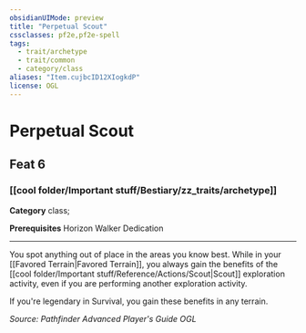 ```yaml
---
obsidianUIMode: preview
title: "Perpetual Scout"
cssclasses: pf2e,pf2e-spell
tags:
  - trait/archetype
  - trait/common
  - category/class
aliases: "Item.cujbcID12XIogkdP"
license: OGL
---
```

# Perpetual Scout
## Feat 6
### [[cool folder/Important stuff/Bestiary/zz_traits/archetype]]

**Category** class; 



**Prerequisites** Horizon Walker Dedication
* * *
You spot anything out of place in the areas you know best. While in your [[Favored Terrain|Favored Terrain]], you always gain the benefits of the [[cool folder/Important stuff/Reference/Actions/Scout|Scout]] exploration activity, even if you are performing another exploration activity.

If you're legendary in Survival, you gain these benefits in any terrain.

*Source: Pathfinder Advanced Player's Guide*
*OGL*